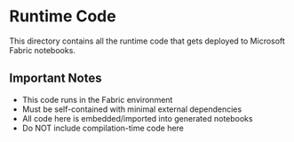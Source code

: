 # Runtime Code

This directory contains all the runtime code that gets deployed to Microsoft Fabric notebooks.


## Important Notes

- This code runs in the Fabric environment
- Must be self-contained with minimal external dependencies
- All code here is embedded/imported into generated notebooks
- Do NOT include compilation-time code here